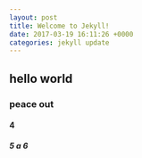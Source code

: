 ```yaml
---
layout: post
title: Welcome to Jekyll!
date: 2017-03-19 16:11:26 +0000
categories: jekyll update
---
```

## hello world

### peace out

#### 4

##### 5 a 6
